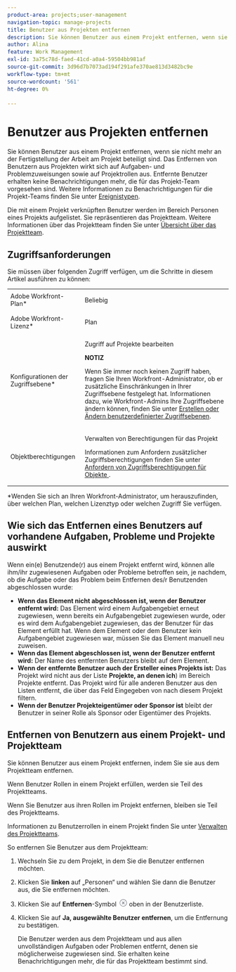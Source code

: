 ```yaml
---
product-area: projects;user-management
navigation-topic: manage-projects
title: Benutzer aus Projekten entfernen
description: Sie können Benutzer aus einem Projekt entfernen, wenn sie nicht mehr an der Fertigstellung der Arbeit am Projekt beteiligt sind.
author: Alina
feature: Work Management
exl-id: 3a75c78d-faed-41cd-a0a4-59504bb981af
source-git-commit: 3d96d7b7073ad194f291afe370ae813d3482bc9e
workflow-type: tm+mt
source-wordcount: '561'
ht-degree: 0%

---
```


# Benutzer aus Projekten entfernen

Sie können Benutzer aus einem Projekt entfernen, wenn sie nicht mehr an der Fertigstellung der Arbeit am Projekt beteiligt sind. Das Entfernen von Benutzern aus Projekten wirkt sich auf Aufgaben- und Problemzuweisungen sowie auf Projektrollen aus. Entfernte Benutzer erhalten keine Benachrichtigungen mehr, die für das Projekt-Team vorgesehen sind. Weitere Informationen zu Benachrichtigungen für die Projekt-Teams finden Sie unter [Ereignistypen](../../../administration-and-setup/manage-workfront/emails/event-notifications-available-in-wf.md).

Die mit einem Projekt verknüpften Benutzer werden im Bereich Personen eines Projekts aufgelistet. Sie repräsentieren das Projektteam. Weitere Informationen über das Projektteam finden Sie unter [Übersicht über das Projektteam](../../../manage-work/projects/planning-a-project/project-team-overview.md).

## Zugriffsanforderungen

Sie müssen über folgenden Zugriff verfügen, um die Schritte in diesem Artikel ausführen zu können:

<table style="table-layout:auto"> 
 <col> 
 <col> 
 <tbody> 
  <tr> 
   <td role="rowheader">Adobe Workfront-Plan*</td> 
   <td> <p>Beliebig</p> </td> 
  </tr> 
  <tr> 
   <td role="rowheader">Adobe Workfront-Lizenz*</td> 
   <td> <p>Plan </p> </td> 
  </tr> 
  <tr> 
   <td role="rowheader">Konfigurationen der Zugriffsebene*</td> 
   <td> <p>Zugriff auf Projekte bearbeiten</p> <p><b>NOTIZ</b>

Wenn Sie immer noch keinen Zugriff haben, fragen Sie Ihren Workfront-Administrator, ob er zusätzliche Einschränkungen in Ihrer Zugriffsebene festgelegt hat. Informationen dazu, wie Workfront-Admins Ihre Zugriffsebene ändern können, finden Sie unter <a href="../../../administration-and-setup/add-users/configure-and-grant-access/create-modify-access-levels.md" class="MCXref xref">Erstellen oder Ändern benutzerdefinierter Zugriffsebenen</a>.</p> </td>
</tr> 
  <tr> 
   <td role="rowheader">Objektberechtigungen</td> 
   <td> <p>Verwalten von Berechtigungen für das Projekt</p> <p>Informationen zum Anfordern zusätzlicher Zugriffsberechtigungen finden Sie unter <a href="../../../workfront-basics/grant-and-request-access-to-objects/request-access.md" class="MCXref xref">Anfordern von Zugriffsberechtigungen für Objekte </a>.</p> </td> 
  </tr> 
 </tbody> 
</table>

*Wenden Sie sich an Ihren Workfront-Administrator, um herauszufinden, über welchen Plan, welchen Lizenztyp oder welchen Zugriff Sie verfügen.

## Wie sich das Entfernen eines Benutzers auf vorhandene Aufgaben, Probleme und Projekte auswirkt

Wenn ein(e) Benutzende(r) aus einem Projekt entfernt wird, können alle ihm/ihr zugewiesenen Aufgaben oder Probleme betroffen sein, je nachdem, ob die Aufgabe oder das Problem beim Entfernen des/r Benutzenden abgeschlossen wurde:

* **Wenn das Element nicht abgeschlossen ist, wenn der Benutzer entfernt wird:** Das Element wird einem Aufgabengebiet erneut zugewiesen, wenn bereits ein Aufgabengebiet zugewiesen wurde, oder es wird dem Aufgabengebiet zugewiesen, das der Benutzer für das Element erfüllt hat. Wenn dem Element oder dem Benutzer kein Aufgabengebiet zugewiesen war, müssen Sie das Element manuell neu zuweisen.
* **Wenn das Element abgeschlossen ist, wenn der Benutzer entfernt wird:** Der Name des entfernten Benutzers bleibt auf dem Element.
* **Wenn der entfernte Benutzer auch der Ersteller eines Projekts ist:** Das Projekt wird nicht aus der Liste **Projekte, an denen ich**) im Bereich Projekte entfernt. Das Projekt wird für alle anderen Benutzer aus den Listen entfernt, die über das Feld Eingegeben von nach diesem Projekt filtern.
* **Wenn der Benutzer Projekteigentümer oder Sponsor ist** bleibt der Benutzer in seiner Rolle als Sponsor oder Eigentümer des Projekts.

## Entfernen von Benutzern aus einem Projekt- und Projektteam

Sie können Benutzer aus einem Projekt entfernen, indem Sie sie aus dem Projektteam entfernen.

Wenn Benutzer Rollen in einem Projekt erfüllen, werden sie Teil des Projektteams.

Wenn Sie Benutzer aus ihren Rollen im Projekt entfernen, bleiben sie Teil des Projektteams.

Informationen zu Benutzerrollen in einem Projekt finden Sie unter [Verwalten des Projektteams](../planning-a-project/manage-project-team.md).

So entfernen Sie Benutzer aus dem Projektteam:

1. Wechseln Sie zu dem Projekt, in dem Sie die Benutzer entfernen möchten.

1. Klicken Sie **linken** auf „Personen“ und wählen Sie dann die Benutzer aus, die Sie entfernen möchten.

1. Klicken Sie auf **Entfernen**-Symbol ![Element entfernen](assets/remove-icon---x-in-circle.png) oben in der Benutzerliste.

1. Klicken Sie auf **Ja, ausgewählte Benutzer entfernen**, um die Entfernung zu bestätigen.

   Die Benutzer werden aus dem Projektteam und aus allen unvollständigen Aufgaben oder Problemen entfernt, denen sie möglicherweise zugewiesen sind. Sie erhalten keine Benachrichtigungen mehr, die für das Projektteam bestimmt sind.
